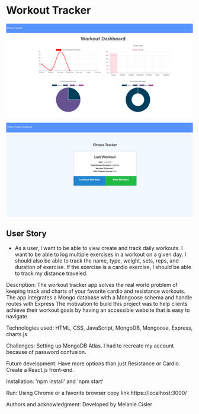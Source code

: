 #  Workout Tracker 

![](dashboard.PNG)

![](tracker.PNG)

## User Story

* As a user, I want to be able to view create and track daily workouts. I want to be able to log multiple exercises in a workout on a given day. I should also be able to track the name, type, weight, sets, reps, and duration of exercise. If the exercise is a cardio exercise, I should be able to track my distance traveled.

Description: The workout tracker app solves the real world problem of keeping track and charts of your favorite cardio and resistance workouts. The app integrates a Mongo database with a Mongoose schema and handle routes with Express  The  motivation to build this project was to help clients achieve their workout goals by having an accessible website that is easy to navigate.

Technologies used: HTML, CSS, JavaScript, MongoDB, Mongoose, Express, charts.js

Challenges:  Setting up MongoDB Atlas. I had to recreate my account because of password confusion. 

Future development: Have more options than just Resistance or Cardio. Create a React.js front-end. 

Installation: 'npm install' and 'npm start'

Run: Using Chrome or a favorite browser copy link https://localhost:3000/ 

Authors and acknowledgment: Developed by Melanie Cisler
